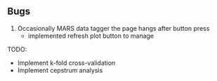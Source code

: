 ## Bugs
1) Occasionally MARS data tagger the page hangs after button press
    + implemented refresh plot button to manage


TODO: 
- Implement k-fold cross-validation
- Implement cepstrum analysis